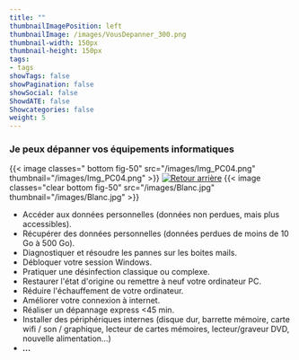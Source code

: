 ```yaml
---
title: ""
thumbnailImagePosition: left
thumbnailImage: /images/VousDepanner_300.png
thumbnail-width: 150px
thumbnail-height: 150px
tags:
- tags
showTags: false
showPagination: false
showSocial: false
ShowdATE: false
Showcategories: false
weight: 5
---
```


### Je peux dépanner vos équipements informatiques

<!--more-->

{{< image classes=" bottom fig-50" src="/images/Img_PC04.png" thumbnail="/images/Img_PC04.png"  >}}
[![Retour arrière](/images/logo-retour-arriere_50.png)](../)
{{< image classes="clear bottom fig-50" src="/images/Blanc.jpg" thumbnail="/images/Blanc.jpg"  >}}


- Accéder aux données personnelles (données non perdues, mais plus accessibles).
- Récupérer des données personnelles (données perdues de moins de 10 Go à 500 Go).
- Diagnostiquer et résoudre les pannes sur les boites mails.
- Débloquer votre session Windows.
- Pratiquer une désinfection classique ou complexe.
- Restaurer l'état d'origine ou remettre à neuf votre ordinateur PC.
- Réduire l'échauffement de votre ordinateur.
- Améliorer votre connexion à internet.
- Réaliser un dépannage express <45 min.
- Installer des périphériques internes (disque dur, barrette mémoire, carte wifi / son / graphique, lecteur de cartes mémoires, lecteur/graveur DVD, nouvelle alimentation…)
- ___...___